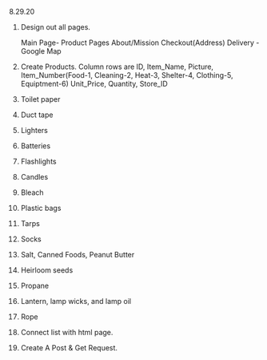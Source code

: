 8.29.20

1. Design out all pages.

   Main Page-
   Product Pages
   About/Mission
   Checkout(Address)
   Delivery - Google Map

2. Create Products.
   Column rows are ID, Item_Name, Picture, Item_Number(Food-1, Cleaning-2, Heat-3, Shelter-4, Clothing-5, Equiptment-6) Unit_Price, Quantity, Store_ID

3. Toilet paper
4. Duct tape
5. Lighters
6. Batteries
7. Flashlights
8. Candles
9. Bleach
10. Plastic bags
11. Tarps
12. Socks
13. Salt, Canned Foods, Peanut Butter
14. Heirloom seeds
15. Propane
16. Lantern, lamp wicks, and lamp oil
17. Rope

18. Connect list with html page.
19. Create A Post & Get Request.
